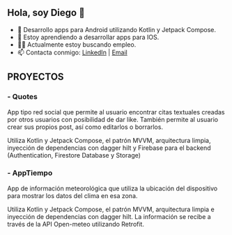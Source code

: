 ## Hola, soy Diego 👋

- 📲 Desarrollo apps para Android utilizando Kotlin y Jetpack Compose.
- 📖 Estoy aprendiendo a desarrollar apps para IOS.
- 👨‍💻 Actualmente estoy buscando empleo.
- 📫 Contacta conmigo: [LinkedIn](https://www.linkedin.com/in/diego-rodriguez-barcala-6b7b92245/) | [Email](mailto:diegorodriguezbarcala@gmail.com)


## PROYECTOS
### - Quotes
  <p>App tipo red social que permite al usuario encontrar citas textuales creadas por otros usuarios con posibilidad de dar like. También permite al usuario crear sus propios post, así como editarlos o borrarlos. </p>
  
  <p>Utiliza Kotlin y Jetpack Compose, el patrón MVVM, arquitectura limpia, inyección de dependencias con dagger hilt y Firebase para el backend (Authentication, Firestore Database y Storage)</p>


  
### - AppTiempo
  <p>App de información meteorológica que utiliza la ubicación del dispositivo para mostrar los datos del clima en esa zona.</p>
  
  <p>Utiliza Kotlin y Jetpack Compose, el patrón MVVM, arquitectura limpia e inyección de dependencias con dagger hilt. La información se recibe a través de la API Open-meteo utilizando Retrofit.</p>
 
